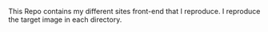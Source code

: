 This Repo contains my different sites front-end that I reproduce. I reproduce the target image in each directory.
